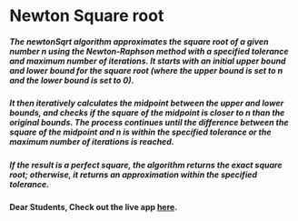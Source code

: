 # Newton Square root

##### The newtonSqrt algorithm approximates the square root of a given number n using the Newton-Raphson method with a specified tolerance and maximum number of iterations. It starts with an initial upper bound and lower bound for the square root (where the upper bound is set to n and the lower bound is set to 0).

##### It then iteratively calculates the midpoint between the upper and lower bounds, and checks if the square of the midpoint is closer to n than the original bounds. The process continues until the difference between the square of the midpoint and n is within the specified tolerance or the maximum number of iterations is reached.

##### If the result is a perfect square, the algorithm returns the exact square root; otherwise, it returns an approximation within the specified tolerance.

#### Dear Students, Check out the live app [here](https://kdeepika-brs.github.io/Square-Root/).
